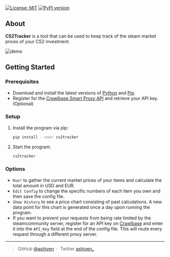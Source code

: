 [![License: MIT](https://img.shields.io/badge/License-MIT-yellow.svg)](https://opensource.org/licenses/MIT)
[![PyPI version](https://badge.fury.io/py/cs2tracker.svg)](https://badge.fury.io/py/cs2tracker)

## About

**CS2Tracker** is a tool that can be used to keep track of the steam market prices of your CS2 investment.

![demo](https://github.com/user-attachments/assets/6bd13c96-55ea-4857-8910-f97f5ce78704)


## Getting Started

### Prerequisites

-  Download and install the latest versions of [Python](https://www.python.org/downloads/) and [Pip](https://pypi.org/project/pip/).
-  Register for the [Crawlbase Smart Proxy API](https://crawlbase.com/) and retrieve your API key. (Optional)

### Setup

1. Install the program via pip:

   ```bash
   pip install --user cs2tracker
   ```

2. Start the program:
   ```bash
   cs2tracker
   ```

### Options

-  `Run!` to gather the current market prices of your items and calculate the total amount in USD and EUR.
-  `Edit Config` to change the specific numbers of each item you own and then save the config file.
-  `Show History` to see a price chart consisting of past calculations. A new data point for this chart is generated once a day upon running the program.
-  If you want to prevent your requests from being rate limited by the steamcommunity server, register for an API key on [Crawlbase](crawlbase.com) and enter it into the `API_Key` field at the end of the config file. This will route every request through a different proxy server.

---

> GitHub [@ashiven](https://github.com/Ashiven) &nbsp;&middot;&nbsp;
> Twitter [ashiven\_](https://twitter.com/ashiven_)
